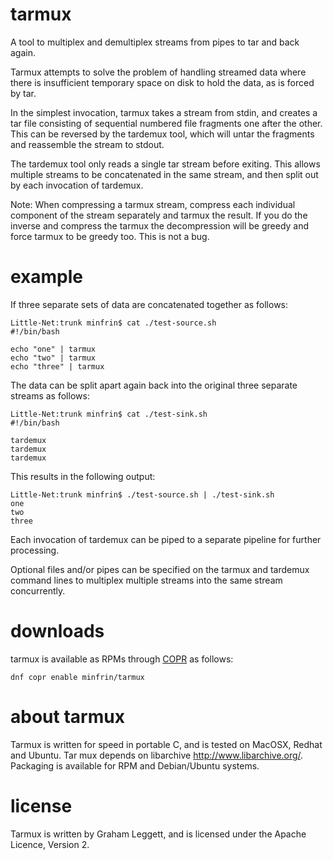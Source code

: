 # tarmux
A tool to multiplex and demultiplex streams from pipes to tar and back again.

Tarmux attempts to solve the problem of handling streamed data where there
is insufficient temporary space on disk to hold the data, as is forced by
tar.

In the simplest invocation, tarmux takes a stream from stdin, and creates
a tar file consisting of sequential numbered file fragments one after the
other. This can be reversed by the tardemux tool, which will untar the
fragments and reassemble the stream to stdout.

The tardemux tool only reads a single tar stream before exiting. This allows
multiple streams to be concatenated in the same stream, and then split out
by each invocation of tardemux.

Note: When compressing a tarmux stream, compress each individual component
of the stream separately and tarmux the result. If you do the inverse and
compress the tarmux the decompression will be greedy and force tarmux to
be greedy too. This is not a bug.

# example

If three separate sets of data are concatenated together as follows:

```
Little-Net:trunk minfrin$ cat ./test-source.sh 
#!/bin/bash

echo "one" | tarmux
echo "two" | tarmux
echo "three" | tarmux
```

The data can be split apart again back into the original three separate
streams as follows:

```
Little-Net:trunk minfrin$ cat ./test-sink.sh 
#!/bin/bash

tardemux
tardemux
tardemux
```

This results in the following output:

```
Little-Net:trunk minfrin$ ./test-source.sh | ./test-sink.sh 
one
two
three
```

Each invocation of tardemux can be piped to a separate pipeline for further
processing.

Optional files and/or pipes can be specified on the tarmux and tardemux
command lines to multiplex multiple streams into the same stream concurrently.

# downloads

tarmux is available as RPMs through [COPR] as follows:

```
dnf copr enable minfrin/tarmux
```

# about tarmux

Tarmux is written for speed in portable C, and is tested on MacOSX, Redhat
and Ubuntu. Tar mux depends on libarchive http://www.libarchive.org/.
Packaging is available for RPM and Debian/Ubuntu systems.

# license

Tarmux is written by Graham Leggett, and is licensed under the Apache
Licence, Version 2.

  [COPR]: <https://copr.fedorainfracloud.org/coprs/minfrin/tarmux/>
